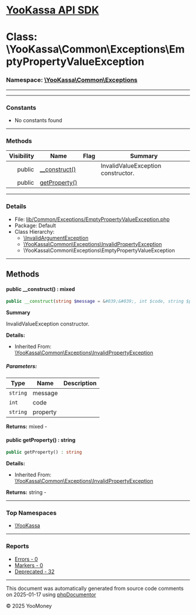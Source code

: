 # [YooKassa API SDK](../home.md)

# Class: \YooKassa\Common\Exceptions\EmptyPropertyValueException
### Namespace: [\YooKassa\Common\Exceptions](../namespaces/yookassa-common-exceptions.md)
---

---
### Constants
* No constants found

---
### Methods
| Visibility | Name | Flag | Summary |
| ----------:| ---- | ---- | ------- |
| public | [__construct()](../classes/YooKassa-Common-Exceptions-InvalidPropertyException.md#method___construct) |  | InvalidValueException constructor. |
| public | [getProperty()](../classes/YooKassa-Common-Exceptions-InvalidPropertyException.md#method_getProperty) |  |  |

---
### Details
* File: [lib/Common/Exceptions/EmptyPropertyValueException.php](../../lib/Common/Exceptions/EmptyPropertyValueException.php)
* Package: Default
* Class Hierarchy:  
  * [\InvalidArgumentException](\InvalidArgumentException)
  * [\YooKassa\Common\Exceptions\InvalidPropertyException](../classes/YooKassa-Common-Exceptions-InvalidPropertyException.md)
  * \YooKassa\Common\Exceptions\EmptyPropertyValueException

---
## Methods
<a name="method___construct" class="anchor"></a>
#### public __construct() : mixed

```php
public __construct(string $message = &#039;&#039;, int $code, string $property = &#039;&#039;) : mixed
```

**Summary**

InvalidValueException constructor.

**Details:**
* Inherited From: [\YooKassa\Common\Exceptions\InvalidPropertyException](../classes/YooKassa-Common-Exceptions-InvalidPropertyException.md)

##### Parameters:
| Type | Name | Description |
| ---- | ---- | ----------- |
| <code lang="php">string</code> | message  |  |
| <code lang="php">int</code> | code  |  |
| <code lang="php">string</code> | property  |  |

**Returns:** mixed - 


<a name="method_getProperty" class="anchor"></a>
#### public getProperty() : string

```php
public getProperty() : string
```

**Details:**
* Inherited From: [\YooKassa\Common\Exceptions\InvalidPropertyException](../classes/YooKassa-Common-Exceptions-InvalidPropertyException.md)

**Returns:** string - 



---

### Top Namespaces

* [\YooKassa](../namespaces/yookassa.md)

---

### Reports
* [Errors - 0](../reports/errors.md)
* [Markers - 0](../reports/markers.md)
* [Deprecated - 32](../reports/deprecated.md)

---

This document was automatically generated from source code comments on 2025-01-17 using [phpDocumentor](http://www.phpdoc.org/)

&copy; 2025 YooMoney